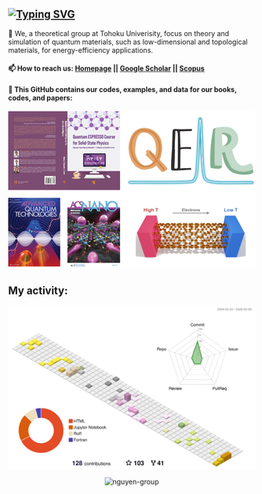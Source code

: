 ## [![Typing SVG](https://readme-typing-svg.demolab.com?font=Fira+Code&weight=500&size=24&pause=1000&color=000000C1&width=520&lines=Welcome+to+Quantum+Materials's+Group)](https://nguyen-group.github.io/)
:memo: We, a theoretical group at Tohoku Univerisity, focus on theory and simulation of quantum materials, such as low-dimensional and topological materials, for energy-efficiency applications.

#### 📫 How to reach us: [Homepage](https://nguyen-group.github.io/) || [Google Scholar](https://scholar.google.com/citations?user=7O6Qq_kAAAAJ&hl=en) || [Scopus](https://www.scopus.com/authid/detail.uri?authorId=56912954900)

#### :rocket: This GitHub contains our codes, examples, and data for our books, codes, and papers:
![group](https://github.com/nguyen-group/nguyen-group/blob/main/group.png)

## My activity:
![contrib graph](./profile-3d-contrib/profile-south-season.svg)

<p align="center"> <img src="https://komarev.com/ghpvc/?username=nguyen-group&label=Profile%20views&color=0e75b6&style=flat" alt="nguyen-group" /> </p>
